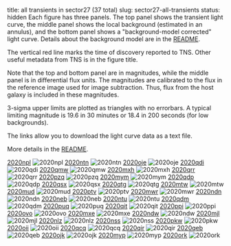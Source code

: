 title: all transients in sector27 (37 total)
slug: sector27-all-transients
status: hidden
  Each figure has three panels.  The top panel shows the transient light curve, the middle panel shows the local background (estimated in an annulus), and the bottom panel shows a "background-model corrected" light curve. Details about the background model are in the [README]({filename}../README/README.md). 
 
 The vertical red line marks the time of discovery reported to TNS. Other useful metadata from TNS is in the figure title.

 Note that the top and bottom panel are in magnitudes, while the middle panel is in differential flux units. The magnitudes are calibrated to the flux in the reference image used for image subtraction. Thus, flux from the host galaxy is included in these magnitudes. 

  3-sigma upper limits are plotted as triangles with no errorbars. A typical limiting magnitude is 19.6 in 30 minutes or 18.4 in 200 seconds (for low backgrounds).

The links allow you to download the light curve data as a text file. 

More details in the [README]({filename}../README/README.md).


[2020npl]({static}../../light_curves/sector27/lc_2020npl_cleaned)
![2020npl]({static}../../images/sector27/lc_2020npl_cleaned.png)
[2020ntn]({static}../../light_curves/sector27/lc_2020ntn_cleaned)
![2020ntn]({static}../../images/sector27/lc_2020ntn_cleaned.png)
[2020oje]({static}../../light_curves/sector27/lc_2020oje_cleaned)
![2020oje]({static}../../images/sector27/lc_2020oje_cleaned.png)
[2020qdi]({static}../../light_curves/sector27/lc_2020qdi_cleaned)
![2020qdi]({static}../../images/sector27/lc_2020qdi_cleaned.png)
[2020qmw]({static}../../light_curves/sector27/lc_2020qmw_cleaned)
![2020qmw]({static}../../images/sector27/lc_2020qmw_cleaned.png)
[2020mxh]({static}../../light_curves/sector27/lc_2020mxh_cleaned)
![2020mxh]({static}../../images/sector27/lc_2020mxh_cleaned.png)
[2020qrr]({static}../../light_curves/sector27/lc_2020qrr_cleaned)
![2020qrr]({static}../../images/sector27/lc_2020qrr_cleaned.png)
[2020pzq]({static}../../light_curves/sector27/lc_2020pzq_cleaned)
![2020pzq]({static}../../images/sector27/lc_2020pzq_cleaned.png)
[2020mym]({static}../../light_curves/sector27/lc_2020mym_cleaned)
![2020mym]({static}../../images/sector27/lc_2020mym_cleaned.png)
[2020qdp]({static}../../light_curves/sector27/lc_2020qdp_cleaned)
![2020qdp]({static}../../images/sector27/lc_2020qdp_cleaned.png)
[2020qsx]({static}../../light_curves/sector27/lc_2020qsx_cleaned)
![2020qsx]({static}../../images/sector27/lc_2020qsx_cleaned.png)
[2020qtg]({static}../../light_curves/sector27/lc_2020qtg_cleaned)
![2020qtg]({static}../../images/sector27/lc_2020qtg_cleaned.png)
[2020mtw]({static}../../light_curves/sector27/lc_2020mtw_cleaned)
![2020mtw]({static}../../images/sector27/lc_2020mtw_cleaned.png)
[2020mud]({static}../../light_curves/sector27/lc_2020mud_cleaned)
![2020mud]({static}../../images/sector27/lc_2020mud_cleaned.png)
[2020ptv]({static}../../light_curves/sector27/lc_2020ptv_cleaned)
![2020ptv]({static}../../images/sector27/lc_2020ptv_cleaned.png)
[2020mwr]({static}../../light_curves/sector27/lc_2020mwr_cleaned)
![2020mwr]({static}../../images/sector27/lc_2020mwr_cleaned.png)
[2020ndn]({static}../../light_curves/sector27/lc_2020ndn_cleaned)
![2020ndn]({static}../../images/sector27/lc_2020ndn_cleaned.png)
[2020neb]({static}../../light_curves/sector27/lc_2020neb_cleaned)
![2020neb]({static}../../images/sector27/lc_2020neb_cleaned.png)
[2020ntu]({static}../../light_curves/sector27/lc_2020ntu_cleaned)
![2020ntu]({static}../../images/sector27/lc_2020ntu_cleaned.png)
[2020qdm]({static}../../light_curves/sector27/lc_2020qdm_cleaned)
![2020qdm]({static}../../images/sector27/lc_2020qdm_cleaned.png)
[2020puq]({static}../../light_curves/sector27/lc_2020puq_cleaned)
![2020puq]({static}../../images/sector27/lc_2020puq_cleaned.png)
[2020qit]({static}../../light_curves/sector27/lc_2020qit_cleaned)
![2020qit]({static}../../images/sector27/lc_2020qit_cleaned.png)
[2020ppi]({static}../../light_curves/sector27/lc_2020ppi_cleaned)
![2020ppi]({static}../../images/sector27/lc_2020ppi_cleaned.png)
[2020ovo]({static}../../light_curves/sector27/lc_2020ovo_cleaned)
![2020ovo]({static}../../images/sector27/lc_2020ovo_cleaned.png)
[2020mxe]({static}../../light_curves/sector27/lc_2020mxe_cleaned)
![2020mxe]({static}../../images/sector27/lc_2020mxe_cleaned.png)
[2020ndw]({static}../../light_curves/sector27/lc_2020ndw_cleaned)
![2020ndw]({static}../../images/sector27/lc_2020ndw_cleaned.png)
[2020mjl]({static}../../light_curves/sector27/lc_2020mjl_cleaned)
![2020mjl]({static}../../images/sector27/lc_2020mjl_cleaned.png)
[2020nlz]({static}../../light_curves/sector27/lc_2020nlz_cleaned)
![2020nlz]({static}../../images/sector27/lc_2020nlz_cleaned.png)
[2020nss]({static}../../light_curves/sector27/lc_2020nss_cleaned)
![2020nss]({static}../../images/sector27/lc_2020nss_cleaned.png)
[2020pkw]({static}../../light_curves/sector27/lc_2020pkw_cleaned)
![2020pkw]({static}../../images/sector27/lc_2020pkw_cleaned.png)
[2020oii]({static}../../light_curves/sector27/lc_2020oii_cleaned)
![2020oii]({static}../../images/sector27/lc_2020oii_cleaned.png)
[2020qcq]({static}../../light_curves/sector27/lc_2020qcq_cleaned)
![2020qcq]({static}../../images/sector27/lc_2020qcq_cleaned.png)
[2020qir]({static}../../light_curves/sector27/lc_2020qir_cleaned)
![2020qir]({static}../../images/sector27/lc_2020qir_cleaned.png)
[2020qeb]({static}../../light_curves/sector27/lc_2020qeb_cleaned)
![2020qeb]({static}../../images/sector27/lc_2020qeb_cleaned.png)
[2020ojk]({static}../../light_curves/sector27/lc_2020ojk_cleaned)
![2020ojk]({static}../../images/sector27/lc_2020ojk_cleaned.png)
[2020myp]({static}../../light_curves/sector27/lc_2020myp_cleaned)
![2020myp]({static}../../images/sector27/lc_2020myp_cleaned.png)
[2020ork]({static}../../light_curves/sector27/lc_2020ork_cleaned)
![2020ork]({static}../../images/sector27/lc_2020ork_cleaned.png)
